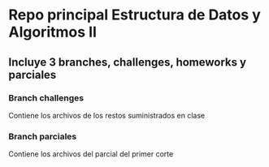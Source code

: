 # Repo principal Estructura de Datos y Algoritmos II
## Incluye 3 branches, challenges, homeworks y parciales

### Branch challenges
Contiene los archivos de los restos suministrados en clase

### Branch parciales
Contiene los archivos del parcial del primer corte
